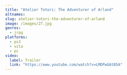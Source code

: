 ```yaml
---
title: "Atelier Totori: The Adventurer of Arland"
altnames:
slug: atelier-totori-the-adventurer-of-arland
image: /images/27.jpg
genres:
  - jrpg
platforms:
  - ps3
  - vita
  - pc
video:
  label: Trailer
  link: "https://www.youtube.com/watch?v=LMDPwGAtB5A"
---
```


